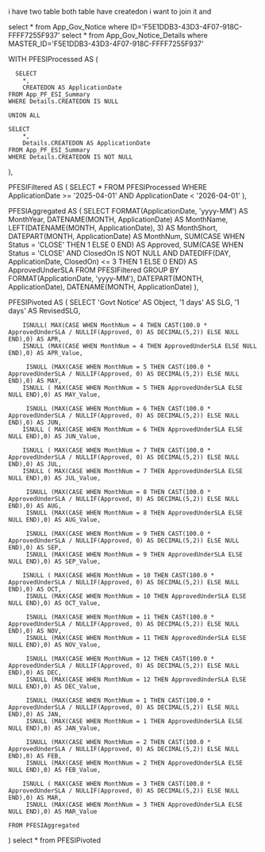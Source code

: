 i have two table both table have createdon i want to join it and


select * from App_Gov_Notice where ID='F5E1DDB3-43D3-4F07-918C-FFFF7255F937'
select * from App_Gov_Notice_Details where MASTER_ID='F5E1DDB3-43D3-4F07-918C-FFFF7255F937'







WITH PFESIProcessed AS (




      SELECT 
        *, 
        CREATEDON AS ApplicationDate
    FROM App_PF_ESI_Summary
    WHERE Details.CREATEDON IS NULL

    UNION ALL

    SELECT 
        *, 
        Details.CREATEDON AS ApplicationDate
    FROM App_PF_ESI_Summary
    WHERE Details.CREATEDON IS NOT NULL
),


PFESIFiltered AS (
   SELECT *
    FROM PFESIProcessed
    WHERE ApplicationDate >= '2025-04-01' AND ApplicationDate < '2026-04-01'
),


PFESIAggregated AS (
   SELECT
        FORMAT(ApplicationDate, 'yyyy-MM') AS MonthYear,
        DATENAME(MONTH, ApplicationDate) AS MonthName,
        LEFT(DATENAME(MONTH, ApplicationDate), 3) AS MonthShort,
        DATEPART(MONTH, ApplicationDate) AS MonthNum,
        SUM(CASE WHEN Status = 'CLOSE' THEN 1 ELSE 0 END) AS Approved,
        SUM(CASE 
            WHEN Status = 'CLOSE' 
              AND ClosedOn IS NOT NULL 
              AND DATEDIFF(DAY, ApplicationDate, ClosedOn) <= 3 
            THEN 1 ELSE 0 
        END) AS ApprovedUnderSLA
    FROM PFESIFiltered
    GROUP BY FORMAT(ApplicationDate, 'yyyy-MM'), DATEPART(MONTH, ApplicationDate), DATENAME(MONTH, ApplicationDate)
),


PFESIPivoted AS (
    SELECT
        'Govt Notice' AS Object,
        '1 days' AS SLG,
        '1 days' AS RevisedSLG,

     
        ISNULL( MAX(CASE WHEN MonthNum = 4 THEN CAST(100.0 * ApprovedUnderSLA / NULLIF(Approved, 0) AS DECIMAL(5,2)) ELSE NULL END),0) AS APR,
        ISNULL (MAX(CASE WHEN MonthNum = 4 THEN ApprovedUnderSLA ELSE NULL END),0) AS APR_Value,

         ISNULL (MAX(CASE WHEN MonthNum = 5 THEN CAST(100.0 * ApprovedUnderSLA / NULLIF(Approved, 0) AS DECIMAL(5,2)) ELSE NULL END),0) AS MAY,
        ISNULL ( MAX(CASE WHEN MonthNum = 5 THEN ApprovedUnderSLA ELSE NULL END),0) AS MAY_Value,

         ISNULL (MAX(CASE WHEN MonthNum = 6 THEN CAST(100.0 * ApprovedUnderSLA / NULLIF(Approved, 0) AS DECIMAL(5,2)) ELSE NULL END),0) AS JUN,
        ISNULL ( MAX(CASE WHEN MonthNum = 6 THEN ApprovedUnderSLA ELSE NULL END),0) AS JUN_Value,

        ISNULL ( MAX(CASE WHEN MonthNum = 7 THEN CAST(100.0 * ApprovedUnderSLA / NULLIF(Approved, 0) AS DECIMAL(5,2)) ELSE NULL END),0) AS JUL,
        ISNULL ( MAX(CASE WHEN MonthNum = 7 THEN ApprovedUnderSLA ELSE NULL END),0) AS JUL_Value,

         ISNULL (MAX(CASE WHEN MonthNum = 8 THEN CAST(100.0 * ApprovedUnderSLA / NULLIF(Approved, 0) AS DECIMAL(5,2)) ELSE NULL END),0) AS AUG,
         ISNULL (MAX(CASE WHEN MonthNum = 8 THEN ApprovedUnderSLA ELSE NULL END),0) AS AUG_Value,

         ISNULL (MAX(CASE WHEN MonthNum = 9 THEN CAST(100.0 * ApprovedUnderSLA / NULLIF(Approved, 0) AS DECIMAL(5,2)) ELSE NULL END),0) AS SEP,
         ISNULL (MAX(CASE WHEN MonthNum = 9 THEN ApprovedUnderSLA ELSE NULL END),0) AS SEP_Value,

        ISNULL ( MAX(CASE WHEN MonthNum = 10 THEN CAST(100.0 * ApprovedUnderSLA / NULLIF(Approved, 0) AS DECIMAL(5,2)) ELSE NULL END),0) AS OCT,
         ISNULL (MAX(CASE WHEN MonthNum = 10 THEN ApprovedUnderSLA ELSE NULL END),0) AS OCT_Value,

         ISNULL (MAX(CASE WHEN MonthNum = 11 THEN CAST(100.0 * ApprovedUnderSLA / NULLIF(Approved, 0) AS DECIMAL(5,2)) ELSE NULL END),0) AS NOV,
         ISNULL (MAX(CASE WHEN MonthNum = 11 THEN ApprovedUnderSLA ELSE NULL END),0) AS NOV_Value,

         ISNULL (MAX(CASE WHEN MonthNum = 12 THEN CAST(100.0 * ApprovedUnderSLA / NULLIF(Approved, 0) AS DECIMAL(5,2)) ELSE NULL END),0) AS DEC,
         ISNULL (MAX(CASE WHEN MonthNum = 12 THEN ApprovedUnderSLA ELSE NULL END),0) AS DEC_Value,

         ISNULL (MAX(CASE WHEN MonthNum = 1 THEN CAST(100.0 * ApprovedUnderSLA / NULLIF(Approved, 0) AS DECIMAL(5,2)) ELSE NULL END),0) AS JAN,
         ISNULL (MAX(CASE WHEN MonthNum = 1 THEN ApprovedUnderSLA ELSE NULL END),0) AS JAN_Value,

         ISNULL (MAX(CASE WHEN MonthNum = 2 THEN CAST(100.0 * ApprovedUnderSLA / NULLIF(Approved, 0) AS DECIMAL(5,2)) ELSE NULL END),0) AS FEB,
         ISNULL (MAX(CASE WHEN MonthNum = 2 THEN ApprovedUnderSLA ELSE NULL END),0) AS FEB_Value,

        ISNULL ( MAX(CASE WHEN MonthNum = 3 THEN CAST(100.0 * ApprovedUnderSLA / NULLIF(Approved, 0) AS DECIMAL(5,2)) ELSE NULL END),0) AS MAR,
         ISNULL (MAX(CASE WHEN MonthNum = 3 THEN ApprovedUnderSLA ELSE NULL END),0) AS MAR_Value

    FROM PFESIAggregated
)
select * from PFESIPivoted


